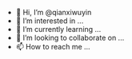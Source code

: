 - 👋 Hi, I’m @qianxiwuyin
- 👀 I’m interested in ...
- 🌱 I’m currently learning ...
- 💞️ I’m looking to collaborate on ...
- 📫 How to reach me ...

<!---
qianxiwuyin/qianxiwuyin is a ✨ special ✨ repository because its `README.md` (this file) appears on your GitHub profile.
You can click the Preview link to take a look at your changes.
--->
